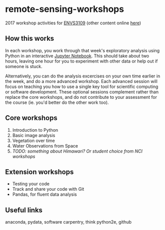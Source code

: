 # remote-sensing-workshops

2017 workshop activities for [ENVS3109](http://programsandcourses.anu.edu.au/course/ENVS3019)
(other content online [here](http://wenfo.org/wald/advanced-remote-sensing))


## How this works

In each workshop, you work through that week's exploratory analysis
using Python in an interactive [Jupyter Notebook](https://jupyter.org/).
This should take about two hours, leaving one hour for you to experiment
with other data or help out if someone is stuck.

Alternatively, you can do the analysis excercises on your own time
earlier in the week, and do a more advanced workshop.
Each advanced session will focus on teaching you how to use a single key
tool for scientific computing or software development.
These optional sessions complement rather than replace the core
workshops, and do not contribute to your assessment for the course
(ie. you'd better do the other work too).


## Core workshops

1. Introduction to Python
2. Basic image analysis
3. Vegetation over time
4. Water Observations from Space
5. *TODO: something about Himawari?  Or student choice from NCI workshops*


## Extension workshops

- Testing your code
- Track and share your code with Git
- Pandas, for fluent data analysis


## Useful links

anaconda, pydata, software carpentry, think python2e, github
